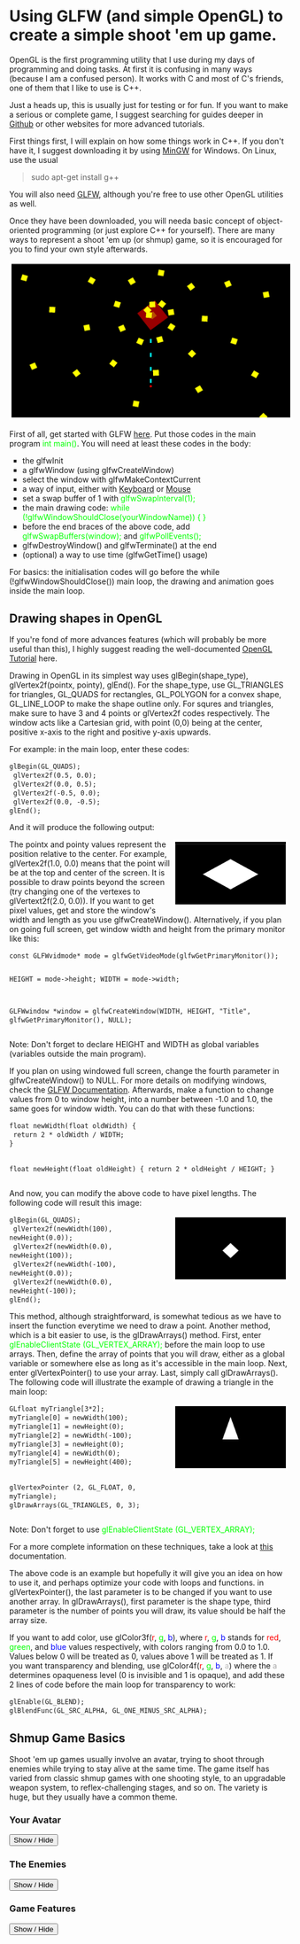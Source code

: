<!--<style>
code {
	color: #99ff99;
	text-shadow: 0 0 3px #00ff00;
}
</style>-->
<!--<body style="background-color:lightyellow;></body>-->

<h1 id="using-glfw-and-simple-opengl-to-create-a-simple-shoot-'em-up-game">Using GLFW (and simple OpenGL) to create a simple shoot 'em up game.</h1>
<p>OpenGL is the first programming utility that I use during my days of programming and doing tasks. At first it is confusing in many ways (because I am a confused person). It works with C and most of C's friends, one of them that I like to use is C++.</p>
<p>Just a heads up, this is usually just for testing or for fun. If you want to make a serious or complete game, I suggest searching for guides deeper in <a href="https://github.com/search">Github</a> or other websites for more advanced tutorials.</p>
<p>First things first, I will explain on how some things work in C++. If you don't have it, I suggest downloading it by using <a href="http://www.mingw.org/wiki/Getting_Started">MinGW</a> for Windows. On Linux, use the usual</p>
<blockquote><p>sudo apt-get install g++</p></blockquote>
<p>You will also need <a href="http://www.glfw.org/download.html">GLFW</a>, although you're free to use other OpenGL utilities as well.</p>
<p>Once they have been downloaded, you will needa basic concept of object-oriented programming (or just explore C++ for yourself). There are many ways to represent a shoot 'em up (or shmup) game, so it is encouraged for you to find your own style afterwards.</p>
<p align=center><img src="Shooter1.png" alt="" border="4" style="border-color: white" width = 600></p>
<p>First of all, get started with GLFW <a href="http://www.glfw.org/docs/latest/quick.html">here</a>. Put those codes in the main program <span style="color: #00ff00;">int main()</span>. You will need at least these codes in the body:</p>
<ul style="list-style-type: square;">
 <li>the glfwInit</li>
 <li>a glfwWindow (using glfwCreateWindow)</li>
 <li>select the window with glfwMakeContextCurrent</li>
 <li>a way of input, either with <a href="http://www.glfw.org/docs/latest/input_guide.html#input_keyboard">Keyboard</a> or <a href="http://www.glfw.org/docs/latest/input_guide.html#input_mouse">Mouse</a></li>
 <li>set a swap buffer of 1 with <span style="color: #00ff00;">glfwSwapInterval(1);</span></li>
 <li>the main drawing code: <span style="color: #00ff00;">while (!glfwWindowShouldClose(yourWindowName)) { }<br /></span></li>
 <li>before the end braces of the above code, add <span style="color: #00ff00;">glfwSwapBuffers(window);</span> and <span style="color: #00ff00;">glfwPollEvents();</span></li>
 <li>glfwDestroyWindow() and glfwTerminate() at the end</li>
 <li>(optional) a way to use time (glfwGetTime() usage)</li>
</ul>
<p>For basics: the initialisation codes will go before the while (!glfwWindowShouldClose()) main loop, the drawing and animation goes inside the main loop.</p>
<h2>Drawing shapes in OpenGL</h2>
<p>If you're fond of more advances features (which will probably be more useful than this), I highly suggest reading the well-documented <a href="http://www.opengl-tutorial.org/beginners-tutorials/tutorial-2-the-first-triangle/">OpenGL Tutorial</a> here.</p>
<p>Drawing in OpenGL in its simplest way uses glBegin(shape_type), glVertex2f(pointx, pointy), glEnd(). For the shape_type, use GL_TRIANGLES for triangles, GL_QUADS for rectangles, GL_POLYGON for a convex shape, GL_LINE_LOOP to make the shape outline only. For squres and triangles, make sure to have 3 and 4 points or glVertex2f codes respectively. The window acts like a Cartesian grid, with point (0,0) being at the center, positive x-axis to the right and positive y-axis upwards.</p>
<p>For example: in the main loop, enter these codes:</p>
<div class="highlight"><pre class="highlight"><code>glBegin(GL_QUADS);
 glVertex2f(0.5, 0.0);
 glVertex2f(0.0, 0.5);
 glVertex2f(-0.5, 0.0);
 glVertex2f(0.0, -0.5);
glEnd();
</code></pre></div>
<p>And it will produce the following output: </p>
<p><img src="img1.png" alt="" border="4" style="border-color: white" width = 200 align=right>The pointx and pointy values represent the position relative to the center. For example, glVertex2f(1.0, 0.0) means that the point will be at the top and center of the screen. It is possible to draw points beyond the screen (try changing one of the vertexes to glVertext2f(2.0, 0.0)). If you want to get pixel values, get and store the window's width and length as you use glfwCreateWindow(). Alternatively, if you plan on going full screen, get window width and height from the primary monitor like this:</p>
<div class="highlight"><pre class="highlight"><code>const GLFWvidmode* mode = glfwGetVideoMode(glfwGetPrimaryMonitor());

HEIGHT = mode->height;
WIDTH = mode->width;

GLFWwindow *window = glfwCreateWindow(WIDTH, HEIGHT, "Title", glfwGetPrimaryMonitor(), NULL);
</code></pre></div>
<p>Note: Don't forget to declare HEIGHT and WIDTH as global variables (variables outside the main program).</p>
<p>If you plan on using windowed full screen, change the fourth parameter in glfwCreateWindow() to NULL. For more details on modifying windows, check the <a href="http://www.glfw.org/docs/latest/window_guide.html">GLFW Documentation</a>. Afterwards, make a function to change values from 0 to window height, into a number between -1.0 and 1.0, the same goes for window width. You can do that with these functions:</p>
<div class="highlight"><pre class="highlight"><code>float newWidth(float oldWidth) {
 return 2 * oldWidth / WIDTH;
}

float newHeight(float oldHeight) {
 return 2 * oldHeight / HEIGHT;
}
</code></pre></div>
<p>And now, you can modify the above code to have pixel lengths. The following code will result this image:</p>
<img src="img2.png" alt="" border="4" style="border-color: white" width = 200 align=right>
<div class="highlight"><pre class="highlight"><code>glBegin(GL_QUADS);
 glVertex2f(newWidth(100), newHeight(0.0));
 glVertex2f(newWidth(0.0), newHeight(100));
 glVertex2f(newWidth(-100), newHeight(0.0));
 glVertex2f(newWidth(0.0), newHeight(-100));
glEnd();
</code></pre></div>
<p>This method, although straightforward, is somewhat tedious as we have to insert the function everytime we need to draw a point. Another method, which is a bit easier to use, is the glDrawArrays() method. First, enter <span style="color: #00ff00;">glEnableClientState (GL_VERTEX_ARRAY);</span> before the main loop to use arrays. Then, define the array of points that you will draw, either as a global variable or somewhere else as long as it's accessible in the main loop. Next, enter glVertexPointer() to use your array. Last, simply call glDrawArrays(). The following code will illustrate the example of drawing a triangle in the main loop:</p>
<img src="img3.png" alt="" border="4" style="border-color: white" width = 200 align=right>
<div class="highlight"><pre class="highlight"><code>GLfloat myTriangle[3*2];
myTriangle[0] = newWidth(100); myTriangle[1] = newHeight(0);
myTriangle[2] = newWidth(-100); myTriangle[3] = newHeight(0);
myTriangle[4] = newWidth(0); myTriangle[5] = newHeight(400);

glVertexPointer (2, GL_FLOAT, 0, myTriangle);
glDrawArrays(GL_TRIANGLES, 0, 3);
</code></pre></div>
<p>Note: Don't forget to use <span style="color: #00ff00;">glEnableClientState (GL_VERTEX_ARRAY);</span></p>
<p>For a more complete information on these techniques, take a look at <a href="http://www.glprogramming.com/red/chapter02.html">this</a> documentation.</p>
<p>The above code is an example but hopefully it will give you an idea on how to use it, and perhaps optimize your code with loops and functions. in glVertexPointer(), the last parameter is to be changed if you want to use another array. In glDrawArrays(), first parameter is the shape type, third parameter is the number of points you will draw, its value should be half the array size.</p>
<p>If you want to add color, use glColor3f(<span style="color: #ff0000;">r</span>, <span style="color: #00ff00;">g</span>, <span style="color: #0000ff;">b</span>), where <span style="color: #ff0000;">r</span>, <span style="color: #00ff00;">g</span>, <span style="color: #0000ff;">b</span> stands for <span style="color: #ff0000;">red</span>, <span style="color: #00ff00;">green</span>, and <span style="color: #0000ff;">blue</span> values respectively, with colors ranging from 0.0 to 1.0. Values below 0 will be treated as 0, values above 1 will be treated as 1. If you want transparency and blending, use glColor4f(<span style="color: #ff0000;">r</span>, <span style="color: #00ff00;">g</span>, <span style="color: #0000ff;">b</span>, <span style="color: #bbbbbb;">a</span>) where the <span style="color: #aaaaaa;">a</span> determines opaqueness level (0 is invisible and 1 is opaque), and add these 2 lines of code before the main loop for transparency to work:</p>
<div class="highlight"><pre class="highlight"><code>glEnable(GL_BLEND);
glBlendFunc(GL_SRC_ALPHA, GL_ONE_MINUS_SRC_ALPHA);
</code></pre></div>
<h2>Shmup Game Basics</h2>
<p>Shoot 'em up games usually involve an avatar, trying to shoot through enemies while trying to stay alive at the same time. The game itself has varied from classic shmup games with one shooting style, to an upgradable weapon system, to reflex-challenging stages, and so on. The variety is huge, but they usually have a common theme.</p>
<h3>Your Avatar</h3>
<div id = "message1" style="display:none">
<p>Also known as your ship, your character, anything that is under your control and is in the gameplay. Usually, your avatar has the ability to shoot (hence, being a sub-genre of the shooter genre), although there are other games where you can't directly shoot. The avatar is also the one you want to control out of the way of incoming obstacles, such as bullets, walls, or even the enemies themselves. From there, people are free to add their own special abilities to the avatar (or different abilities for different available avatars), such as sub-weapons, bombs (screen clearing), shield, and so on.</p></div>
<button type="button" onclick="if (document.getElementById('message1').style.display=='none'){ document.getElementById('message1').style.display='' } else { document.getElementById('message1').style.display='none' }">Show / Hide</button>
<h3>The Enemies</h3>
<div id = "message2" style="display:none">
<p>As mentioned earlier, there are obstacles to dodge. These can be divided into two main categories: shootable obstacles and non-shootable obstacles. From there, you are free to control the strength of your shots, the enemies' health, the enemies' moving pattern and attack pattern, as well as other obstacles' characteristics. The possibilites are huge, this article will not be able to cover all of them. It's best that you explore each of them by yourself.</p></div>
<button type="button" onclick="if (document.getElementById('message2').style.display=='none'){ document.getElementById('message2').style.display='' } else { document.getElementById('message2').style.display='none' }">Show / Hide</button>
<h3>Game Features</h3>
<div id = "message3" style="display:none">
<p>The classic way of adding a feature into the game is to add a high score, which can be determined by a number of factors, such as number of enemies destroyed, what kinds of enemies are destroyed, accuracy, etc. You can also add lives to the game so that your avatar has a second chance to fight. You can also add a timer in the gameplay, it's tricky since you have to draw your own numbers on the screen, but it is possible. You can also decorate the game with a main menu, a help menu, and even settings. If you're ambitious, you can also add your soundtrack in the game. Do explore what can be done.</p></div>
<button type="button" onclick="if (document.getElementById('message3').style.display=='none'){ document.getElementById('message3').style.display='' } else { document.getElementById('message3').style.display='none' }">Show / Hide</button>

